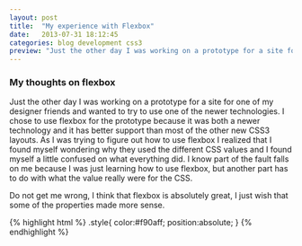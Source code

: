 ```yaml
---
layout: post
title:  "My experience with Flexbox"
date:   2013-07-31 18:12:45
categories: blog development css3
preview: "Just the other day I was working on a prototype for a site for one of my designer friends and wanted to try to use one of the newer technologies. I chose to use flexbox for the prototype because it was both a newer technology and it has better support than most of the other new CSS3 layouts."
---
```


### My thoughts on flexbox
Just the other day I was working on a prototype for a site for one of my designer friends and wanted to try to use one of the newer technologies. I chose to use flexbox for the prototype because it was both a newer technology and it has better support than most of the other new CSS3 layouts. As I was trying to figure out how to use flexbox I realized that I found myself wondering why they used the different CSS values and I found myself a little confused on what everything did. I know part of the fault falls on me because I was just learning how to use flexbox, but another part has to do with what the value really were for the CSS.

Do not get me wrong, I think that flexbox is absolutely great, I just wish that some of the properties made more sense. 

{% highlight html %}
.style{
	color:#f90aff;
	position:absolute;
}
{% endhighlight %}